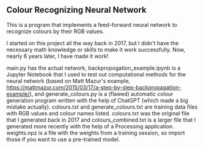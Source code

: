## Colour Recognizing Neural Network

This is a program that implements a feed-forward neural network to recognize colours by their RGB values.

I started on this project all the way back in 2017, but I didn't have the necessary math knowledge or skills to make it work successfully. Now, nearly 6 years later, I have made it work!

main.py has the actual network, backpropogation_example.ipynb is a Jupyter Notebook that I used to test out computational methods for the neural network (based on Matt Mazur's example, https://mattmazur.com/2015/03/17/a-step-by-step-backpropagation-example/), and generate_colours.py is a (flawed) automatic colour generation program written with the help of ChatGPT (which made a big mistake actually). colours.txt and generate_colours.txt are training data files with RGB values and colour names listed. colours.txt was the original file that I generated back in 2017 and colours_combined.txt is a larger file that I generated more recently with the help of a Processing application. weights.npz is a file with the weights from a training session, so import those if you want to use a pre-trained model.